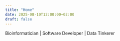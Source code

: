 ```yaml
---
title: "Home"
date: 2025-08-10T12:00:00+02:00
draft: false
---
```


Bioinformatician | Software Developer | Data Tinkerer